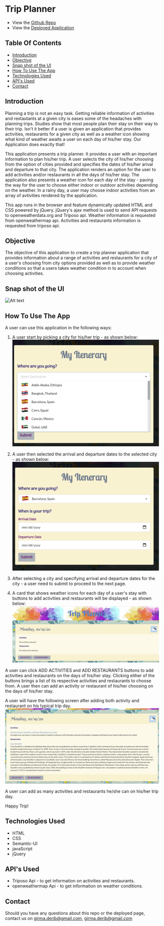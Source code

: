 <!-- Flag icons sourced from : https://www.countryflags.com/en/ -->
# Trip Planner
* View the [Github Repo](https://github.com/girmaD/Trip-Planner/tree/main)
* View the [Deployed Application](https://girmad.github.io/Trip-Planner/)
## Table Of Contents
* [Introduction](#Introduction)
* [Objective](#Objective)
* [Snap shot of the UI](#snap-shot-of-the-UI)
* [How To Use The App](#How-To-Use-The-App)
* [Technologies Used](#Technologies-Used)
* [API's Used](#API's-Used)
* [Contact](Contact)

## Introduction
Planning a trip is not an easy task. Getting reliable information of activities and restautants at a given city is eases some of the headaches with planning trips. Studies show that most people plan their stay on their way to their trip. Isn't it better if a user is given an application that provides activities, restaurants for a given city as well as a weather icon showing what kind of weather awaits a user on each day of his/her stay. Our Application does exactly that!

This application presents a trip planner. It provides a user with an important information to plan his/her trip. A user selects the city of his/her choosing from the option of cities provided and specifies the dates of his/her arival and departure to that city. The application renders an option for the user to add activities and/or restaurants in all the days of his/her stay. The application also presents a weather icon for each day of the stay - paving the way for the user to choose either indoor or outdoor activities depending on the weather. In a rainy day, a user may choose indoor activities from an array of avtivities rendered by the application.

This app runs in the browser and feature dynamically updated HTML and CSS powered by jQuery. jQuery's ajax method is used to send API requests to openweatherdata.org and Triposo api. Weather information is requested from  openweathermap api. Activities and restaurants information is requested from triposo api.

## Objective

The objective of this application to create a trip planner application that provides information about a range of activities and restaurants for a city of a user's choosing from city options provided as well as to provide weather conditions so that a users takes weather condition in to account when choosing activities.

## Snap shot of the UI

![Alt text](./Assets/weather.png)

## How To Use The App

A user can use this application in the following ways:
1. A user start by picking a city for his/her trip - as shown below:
![Alt text](./images/screenShots/cityChoice.png)

2. A user then selected the arrival and departure dates to the selected city - as shown below:
![Alt text](./images/screenShots/datesChoice.png)

3. After selecting a city and specifying arrival and departure dates for the city - a user need to submit to proceed to the next page.

4. A card that shows weather icons for each day of a user's stay with buttons to add activities and restaurants will be displayed - as shown below:
![Alt text](./images/screenShots/datesCard.png)

A user can click ADD ACTIVITIES and ADD RESTAURANTS buttons to add activities and restaurants on the days of his/her stay. Clicking either of the buttons brings a list of its respective activities and restaurants to choose from. A user then can add an activity or restaurant of his/her choosing on the days of his/her stay.

A user will have the following screen after adding both activity and restaurant on his typical trip day.
![Alt text](./images/screenShots/actAndResAdded.png)

A user can add as many activities and restaurants he/she can on his/her trip day.

Happy Trip!

## Technologies Used

- HTML
- CSS
- Semantic-UI
- javaScript
- jQuery

## API's Used

- Triposo Api - to get information on activities and restaurants.
- openweathermap Api - to get information on weather conditions.

## Contact

Should you have any questions about this repo or the deployed page, contact us on [girma.derib@gmail.com](mailto:girma.derib@gmail.com), [girma.derib@gmail.com](mailto:girma.derib@gmail.com)
